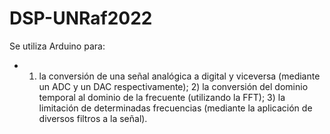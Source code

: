 # DSP-UNRaf2022

Se utiliza Arduino para: 
* 1) la conversión de una señal analógica a digital y viceversa (mediante un ADC y un DAC respectivamente); 2) la conversión del dominio temporal al dominio de la frecuente (utilizando la FFT); 3) la limitación de determinadas frecuencias (mediante la aplicación de diversos filtros a la señal).
